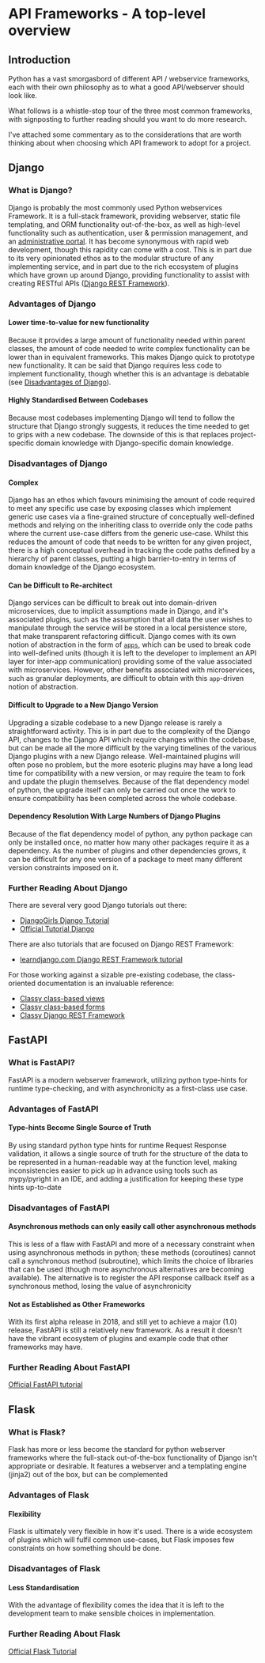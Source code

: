 # API Frameworks - A top-level overview

## Introduction

Python has a vast smorgasbord of different API / webservice frameworks, each with their own philosophy as to what a good API/webserver should look like.

What follows is a whistle-stop tour of the three most common frameworks, with signposting to further reading should you want to do more research.

I've attached some commentary as to the considerations that are worth thinking about when choosing which API framework to adopt for a project.

## Django

### What is Django?

Django is probably the most commonly used Python webservices Framework. It is a full-stack framework, providing webserver, static file templating, and ORM functionality out-of-the-box, as well as high-level functionality such as authentication, user & permission management, and an [administrative portal](https://docs.djangoproject.com/en/4.1/ref/contrib/admin/). It has become synonymous with rapid web development, though this rapidity can come with a cost. This is in part due to its very opinionated ethos as to the modular structure of any implementing service, and in part due to the rich ecosystem of plugins which have grown up around Django, providing functionality to assist with creating RESTful APIs ([Django REST Framework](https://www.django-rest-framework.org/)).

### Advantages of Django

#### Lower time-to-value for new functionality

Because it provides a large amount of functionality needed within parent classes, the amount of code needed to write complex functionality can be lower than in equivalent frameworks. This makes Django quick to prototype new functionality. It can be said that Django requires less code to implement functionality, though whether this is an advantage is debatable (see [Disadvantages of Django](#disadvantages-of-django)).

#### Highly Standardised Between Codebases

Because most codebases implementing Django will tend to follow the structure that Django strongly suggests, it reduces the time needed to get to grips with a new codebase. The downside of this is that replaces project-specific domain knowledge with Django-specific domain knowledge.

### Disadvantages of Django

#### Complex

Django has an ethos which favours minimising the amount of code required to meet any specific use case by exposing classes which implement generic use cases via a fine-grained structure of conceptually well-defined methods and relying on the inheriting class to override only the code paths where the current use-case differs from the generic use-case.  Whilst this reduces the amount of code that needs to be written for any given project, there is a high conceptual overhead in tracking the code paths defined by a hierarchy of parent classes, putting a high barrier-to-entry in terms of domain knowledge of the Django ecosystem.

#### Can be Difficult to Re-architect

Django services can be difficult to break out into domain-driven microservices, due to implicit assumptions made in Django, and it's associated plugins, such as the assumption that all data the user wishes to manipulate through the service will be stored in a local persistence store, that make transparent refactoring difficult. Django comes with its own notion of abstraction in the form of [`apps`](https://docs.djangoproject.com/en/4.1/intro/reusable-apps/), which can be used to break code into well-defined units (though it is left to the developer to implement an API layer for inter-app communication) providing some of the value associated with microservices. However, other benefits associated with microservices, such as granular deployments, are difficult to obtain with this `app`-driven notion of abstraction.

#### Difficult to Upgrade to a New Django Version

Upgrading a sizable codebase to a new Django release is rarely a straightforward activity. This is in part due to the complexity of the Django API, changes to the Django API which require changes within the codebase, but can be made all the more difficult by the varying timelines of the various Django plugins with a new Django release. Well-maintained plugins will often pose no problem, but the more esoteric plugins may have a long lead time for compatibility with a new version, or may require the team to fork and update the plugin themselves. Because of the flat dependency model of python, the upgrade itself can only be carried out once the work to ensure compatibility has been completed across the whole codebase.

#### Dependency Resolution With Large Numbers of Django Plugins

Because of the flat dependency model of python, any python package can only be installed once, no matter how many other packages require it as a dependency. As the number of plugins and other dependencies grows, it can be difficult for any one version of a package to meet many different version constraints imposed on it.

### Further Reading About Django

There are several very good Django tutorials out there:
* [DjangoGirls Django Tutorial](https://tutorial.djangogirls.org/en/)
* [Official Tutorial Django](https://docs.djangoproject.com/en/3.2/intro/tutorial01/)

There are also tutorials that are focused on Django REST Framework:
* [learndjango.com Django REST Framework tutorial](https://learndjango.com/tutorials/official-django-rest-framework-tutorial-beginners)

For those working against a sizable pre-existing codebase, the class-oriented documentation is an invaluable reference:
* [Classy class-based views](https://ccbv.co.uk/)
* [Classy class-based forms](https://cdf.9vo.lt/)
* [Classy Django REST Framework](https://www.cdrf.co/)

## FastAPI

### What is FastAPI?

FastAPI is a modern webserver framework, utilizing python type-hints for runtime type-checking, and with asynchronicity as a first-class use case.

### Advantages of FastAPI

#### Type-hints Become Single Source of Truth

By using standard python type hints for runtime Request Response validation, it allows a single source of truth for the structure of the data to be represented in a human-readable way at the function level, making inconsistencies easier to pick up in advance using tools such as mypy/pyright in an IDE, and adding a justification for keeping these type hints up-to-date

### Disadvantages of FastAPI

#### Asynchronous methods can only easily call other asynchronous methods

This is less of a flaw with FastAPI and more of a necessary constraint when using asynchronous methods in python; these methods (coroutines) cannot call a synchronous method (subroutine), which limits the choice of libraries that can be used (though more asynchronous alternatives are becoming available). The alternative is to register the API response callback itself as a synchronous method, losing the value of asynchronicity

#### Not as Established as Other Frameworks

With its first alpha release in 2018, and still yet to achieve a major (1.0) release, FastAPI is still a relatively new framework. As a result it doesn't have the vibrant ecosystem of plugins and example code that other frameworks may have.

### Further Reading About FastAPI

[Official FastAPI tutorial](https://fastapi.tiangolo.com/tutorial/first-steps/)

## Flask

### What is Flask?

Flask has more or less become the standard for python webserver frameworks where the full-stack out-of-the-box functionality of Django isn't appropriate or desirable. It features a webserver and a templating engine (jinja2) out of the box, but can be complemented

### Advantages of Flask

#### Flexibility

Flask is ultimately very flexible in how it's used. There is a wide ecosystem of plugins which will fulfil common use-cases, but Flask imposes few constraints on how something should be done.

### Disadvantages of Flask

#### Less Standardisation

With the advantage of flexibility comes the idea that it is left to the development team to make sensible choices in implementation.

### Further Reading About Flask

[Official Flask Tutorial](https://flask.palletsprojects.com/en/2.2.x/tutorial/)
